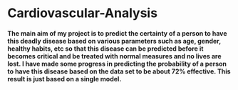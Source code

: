 # Cardiovascular-Analysis
#### The main aim of my project is to predict the certainty of a person to have this deadly disease based on various parameters such as age, gender, healthy habits, etc so that this disease can be predicted before it becomes critical and be treated with normal measures and no lives are lost. I have made some progress in predicting the probability of a person to have this disease based on the data set to be about 72% effective. This result is just based on a single model.

